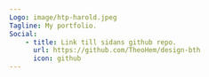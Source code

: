 ```yaml
---
Logo: image/htp-harold.jpeg
Tagline: My portfolio.
Social:
    - title: Link till sidans github repo.
      url: https://github.com/TheoHem/design-bth
      icon: github
---
```

